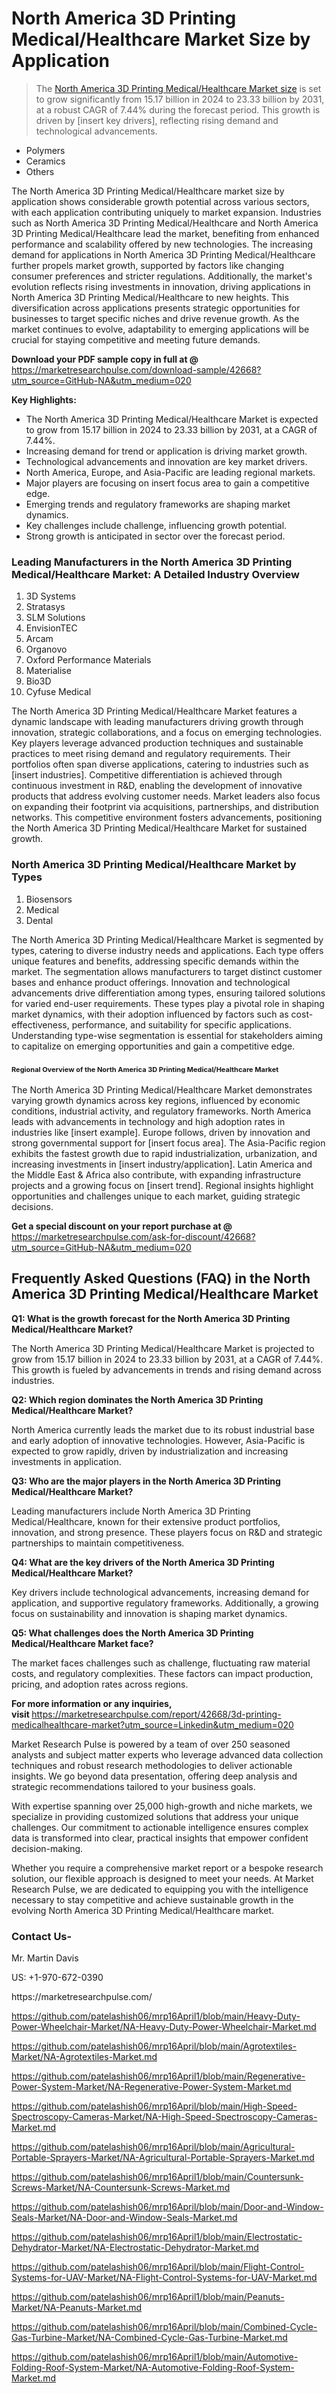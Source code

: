 <h1>North America 3D Printing Medical/Healthcare Market&nbsp;Size by Application</h1><blockquote><p>The <a href="https://marketresearchpulse.com/download-sample/42668?utm_source=GitHub-NA&amp;utm_medium=020">North America 3D Printing Medical/Healthcare Market size</a> is set to grow significantly from 15.17 billion in 2024 to 23.33 billion by 2031, at a robust CAGR of 7.44% during the forecast period. This growth is driven by [insert key drivers], reflecting rising demand and technological advancements.</p></blockquote><ul><li>Polymers <li> Ceramics <li> Others</li></ul><p>The North America 3D Printing Medical/Healthcare market size by application shows considerable growth potential across various sectors, with each application contributing uniquely to market expansion. Industries such as North America 3D Printing Medical/Healthcare and North America 3D Printing Medical/Healthcare lead the market, benefiting from enhanced performance and scalability offered by new technologies. The increasing demand for applications in North America 3D Printing Medical/Healthcare further propels market growth, supported by factors like changing consumer preferences and stricter regulations. Additionally, the market's evolution reflects rising investments in innovation, driving applications in North America 3D Printing Medical/Healthcare to new heights. This diversification across applications presents strategic opportunities for businesses to target specific niches and drive revenue growth. As the market continues to evolve, adaptability to emerging applications will be crucial for staying competitive and meeting future demands.</p><p><strong>Download your PDF sample copy in full at @ </strong><a href="https://marketresearchpulse.com/download-sample/42668?utm_source=GitHub-NA&amp;utm_medium=020">https://marketresearchpulse.com/download-sample/42668?utm_source=GitHub-NA&amp;utm_medium=020</a></p><p><strong>Key Highlights: </strong></p><ul><li>The North America 3D Printing Medical/Healthcare Market is expected to grow from 15.17 billion in 2024 to 23.33 billion by 2031, at a CAGR of 7.44%.</li><li>Increasing demand for trend or application is driving market growth.</li><li>Technological advancements and innovation are key market drivers.</li><li>North America, Europe, and Asia-Pacific are leading regional markets.</li><li>Major players are focusing on insert focus area to gain a competitive edge.</li><li>Emerging trends and regulatory frameworks are shaping market dynamics.</li><li>Key challenges include challenge, influencing growth potential.</li><li>Strong growth is anticipated in sector over the forecast period.</li></ul><h3>Leading Manufacturers in the North America 3D Printing Medical/Healthcare Market: A Detailed Industry Overview</h3><ol><li>3D Systems</li><li>Stratasys</li><li>SLM Solutions</li><li>EnvisionTEC</li><li>Arcam</li><li>Organovo</li><li>Oxford Performance Materials</li><li>Materialise</li><li>Bio3D</li><li>Cyfuse Medical</li></ol><div class="flex max-w-full flex-col flex-grow"><div class="min-h-8 text-message flex w-full flex-col items-end gap-2 whitespace-normal break-words [.text-message+&amp;]:mt-5" dir="auto" data-message-author-role="assistant" data-message-id="fd8432e4-4910-450d-b182-61b7bfb0a01f" data-message-model-slug="gpt-4o"><div class="flex w-full flex-col gap-1 empty:hidden first:pt-[3px]"><div class="markdown prose w-full break-words dark:prose-invert light"><p>The North America 3D Printing Medical/Healthcare Market features a dynamic landscape with leading manufacturers driving growth through innovation, strategic collaborations, and a focus on emerging technologies. Key players leverage advanced production techniques and sustainable practices to meet rising demand and regulatory requirements. Their portfolios often span diverse applications, catering to industries such as [insert industries]. Competitive differentiation is achieved through continuous investment in R&amp;D, enabling the development of innovative products that address evolving customer needs. Market leaders also focus on expanding their footprint via acquisitions, partnerships, and distribution networks. This competitive environment fosters advancements, positioning the North America 3D Printing Medical/Healthcare Market for sustained growth.</p></div></div></div></div><h3>North America 3D Printing Medical/Healthcare Market by Types</h3><ol><li>Biosensors <li> Medical <li> Dental</li></ol><div class="flex max-w-full flex-col flex-grow"><div class="min-h-8 text-message flex w-full flex-col items-end gap-2 whitespace-normal break-words [.text-message+&amp;]:mt-5" dir="auto" data-message-author-role="assistant" data-message-id="084470be-0bb7-4664-bddf-5156b4f41249" data-message-model-slug="gpt-4o-mini"><div class="flex w-full flex-col gap-1 empty:hidden first:pt-[3px]"><div class="markdown prose w-full break-words dark:prose-invert light"><p>The North America 3D Printing Medical/Healthcare Market is segmented by types, catering to diverse industry needs and applications. Each type offers unique features and benefits, addressing specific demands within the market. The segmentation allows manufacturers to target distinct customer bases and enhance product offerings. Innovation and technological advancements drive differentiation among types, ensuring tailored solutions for varied end-user requirements. These types play a pivotal role in shaping market dynamics, with their adoption influenced by factors such as cost-effectiveness, performance, and suitability for specific applications. Understanding type-wise segmentation is essential for stakeholders aiming to capitalize on emerging opportunities and gain a competitive edge.</p></div></div></div></div><h3><span style="font-size: 11px;">Regional Overview of the North America 3D Printing Medical/Healthcare Market</span></h3><div class="flex max-w-full flex-col flex-grow"><div class="min-h-8 text-message flex w-full flex-col items-end gap-2 whitespace-normal break-words [.text-message+&amp;]:mt-5" dir="auto" data-message-author-role="assistant" data-message-id="e9038762-ce64-4e30-91c9-9bd413514231" data-message-model-slug="gpt-4o-mini"><div class="flex w-full flex-col gap-1 empty:hidden first:pt-[3px]"><div class="markdown prose w-full break-words dark:prose-invert light"><p>The North America 3D Printing Medical/Healthcare Market demonstrates varying growth dynamics across key regions, influenced by economic conditions, industrial activity, and regulatory frameworks. North America leads with advancements in technology and high adoption rates in industries like [insert example]. Europe follows, driven by innovation and strong governmental support for [insert focus area]. The Asia-Pacific region exhibits the fastest growth due to rapid industrialization, urbanization, and increasing investments in [insert industry/application]. Latin America and the Middle East &amp; Africa also contribute, with expanding infrastructure projects and a growing focus on [insert trend]. Regional insights highlight opportunities and challenges unique to each market, guiding strategic decisions.</p></div></div></div></div><p><strong>Get a special discount on your report purchase at @ </strong><a href="https://marketresearchpulse.com/ask-for-discount/42668?utm_source=GitHub-NA&amp;utm_medium=020">https://marketresearchpulse.com/ask-for-discount/42668?utm_source=GitHub-NA&amp;utm_medium=020</a></p><h2>Frequently Asked Questions (FAQ) in the North America 3D Printing Medical/Healthcare Market</h2><p><strong>Q1: What is the growth forecast for the North America 3D Printing Medical/Healthcare Market?</strong></p><p>The North America 3D Printing Medical/Healthcare Market is projected to grow from 15.17 billion in 2024 to 23.33 billion by 2031, at a CAGR of 7.44%. This growth is fueled by advancements in trends and rising demand across industries.</p><p><strong>Q2: Which region dominates the North America 3D Printing Medical/Healthcare Market?</strong></p><p>North America currently leads the market due to its robust industrial base and early adoption of innovative technologies. However, Asia-Pacific is expected to grow rapidly, driven by industrialization and increasing investments in application.</p><p><strong>Q3: Who are the major players in the North America 3D Printing Medical/Healthcare Market?</strong></p><p>Leading manufacturers include North America 3D Printing Medical/Healthcare, known for their extensive product portfolios, innovation, and strong presence. These players focus on R&amp;D and strategic partnerships to maintain competitiveness.</p><p><strong>Q4: What are the key drivers of the North America 3D Printing Medical/Healthcare Market?</strong></p><p>Key drivers include technological advancements, increasing demand for application, and supportive regulatory frameworks. Additionally, a growing focus on sustainability and innovation is shaping market dynamics.</p><p><strong>Q5: What challenges does the North America 3D Printing Medical/Healthcare Market face?</strong></p><p>The market faces challenges such as challenge, fluctuating raw material costs, and regulatory complexities. These factors can impact production, pricing, and adoption rates across regions.</p><p><strong>For more information or any inquiries, visit&nbsp;</strong><a href="https://marketresearchpulse.com/report/42668/3d-printing-medicalhealthcare-market?utm_source=Linkedin&utm_medium=020">https://marketresearchpulse.com/report/42668/3d-printing-medicalhealthcare-market?utm_source=Linkedin&utm_medium=020</a></p><p>Market Research Pulse is powered by a team of over 250 seasoned analysts and subject matter experts who leverage advanced data collection techniques and robust research methodologies to deliver actionable insights. We go beyond data presentation, offering deep analysis and strategic recommendations tailored to your business goals.</p><p>With expertise spanning over 25,000 high-growth and niche markets, we specialize in providing customized solutions that address your unique challenges. Our commitment to actionable intelligence ensures complex data is transformed into clear, practical insights that empower confident decision-making.</p><p>Whether you require a comprehensive market report or a bespoke research solution, our flexible approach is designed to meet your needs. At Market Research Pulse, we are dedicated to equipping you with the intelligence necessary to stay competitive and achieve sustainable growth in the evolving North America 3D Printing Medical/Healthcare market.</p><h3><strong>Contact Us-</strong></h3><p>Mr. Martin Davis</p><p>US: +1-970-672-0390</p><p>https://marketresearchpulse.com/</p><p><a href="https://github.com/patelashish06/mrp16April1/blob/main/Heavy-Duty-Power-Wheelchair-Market/NA-Heavy-Duty-Power-Wheelchair-Market.md">https://github.com/patelashish06/mrp16April1/blob/main/Heavy-Duty-Power-Wheelchair-Market/NA-Heavy-Duty-Power-Wheelchair-Market.md</a></p><p><a href="https://github.com/patelashish06/mrp16April/blob/main/Agrotextiles-Market/NA-Agrotextiles-Market.md">https://github.com/patelashish06/mrp16April/blob/main/Agrotextiles-Market/NA-Agrotextiles-Market.md</a></p><p><a href="https://github.com/patelashish06/mrp16April1/blob/main/Regenerative-Power-System-Market/NA-Regenerative-Power-System-Market.md">https://github.com/patelashish06/mrp16April1/blob/main/Regenerative-Power-System-Market/NA-Regenerative-Power-System-Market.md</a></p><p><a href="https://github.com/patelashish06/mrp16April/blob/main/High-Speed-Spectroscopy-Cameras-Market/NA-High-Speed-Spectroscopy-Cameras-Market.md">https://github.com/patelashish06/mrp16April/blob/main/High-Speed-Spectroscopy-Cameras-Market/NA-High-Speed-Spectroscopy-Cameras-Market.md</a></p><p><a href="https://github.com/patelashish06/mrp16April/blob/main/Agricultural-Portable-Sprayers-Market/NA-Agricultural-Portable-Sprayers-Market.md">https://github.com/patelashish06/mrp16April/blob/main/Agricultural-Portable-Sprayers-Market/NA-Agricultural-Portable-Sprayers-Market.md</a></p><p><a href="https://github.com/patelashish06/mrp16April1/blob/main/Countersunk-Screws-Market/NA-Countersunk-Screws-Market.md">https://github.com/patelashish06/mrp16April1/blob/main/Countersunk-Screws-Market/NA-Countersunk-Screws-Market.md</a></p><p><a href="https://github.com/patelashish06/mrp16April/blob/main/Door-and-Window-Seals-Market/NA-Door-and-Window-Seals-Market.md">https://github.com/patelashish06/mrp16April/blob/main/Door-and-Window-Seals-Market/NA-Door-and-Window-Seals-Market.md</a></p><p><a href="https://github.com/patelashish06/mrp16April1/blob/main/Electrostatic-Dehydrator-Market/NA-Electrostatic-Dehydrator-Market.md">https://github.com/patelashish06/mrp16April1/blob/main/Electrostatic-Dehydrator-Market/NA-Electrostatic-Dehydrator-Market.md</a></p><p><a href="https://github.com/patelashish06/mrp16April/blob/main/Flight-Control-Systems-for-UAV-Market/NA-Flight-Control-Systems-for-UAV-Market.md">https://github.com/patelashish06/mrp16April/blob/main/Flight-Control-Systems-for-UAV-Market/NA-Flight-Control-Systems-for-UAV-Market.md</a></p><p><a href="https://github.com/patelashish06/mrp16April1/blob/main/Peanuts-Market/NA-Peanuts-Market.md">https://github.com/patelashish06/mrp16April1/blob/main/Peanuts-Market/NA-Peanuts-Market.md</a></p><p><a href="https://github.com/patelashish06/mrp16April/blob/main/Combined-Cycle-Gas-Turbine-Market/NA-Combined-Cycle-Gas-Turbine-Market.md">https://github.com/patelashish06/mrp16April/blob/main/Combined-Cycle-Gas-Turbine-Market/NA-Combined-Cycle-Gas-Turbine-Market.md</a></p><p><a href="https://github.com/patelashish06/mrp16April1/blob/main/Automotive-Folding-Roof-System-Market/NA-Automotive-Folding-Roof-System-Market.md">https://github.com/patelashish06/mrp16April1/blob/main/Automotive-Folding-Roof-System-Market/NA-Automotive-Folding-Roof-System-Market.md</a></p>